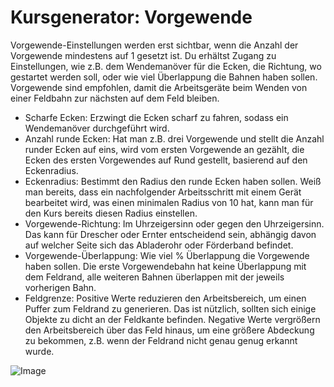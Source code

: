 # Kursgenerator: Vorgewende


Vorgewende-Einstellungen werden erst sichtbar, wenn die Anzahl der Vorgewende mindestens auf 1 gesetzt ist.
Du erhältst Zugang zu Einstellungen, wie z.B. dem Wendemanöver für die Ecken, die Richtung, wo gestartet werden soll, oder wie viel Überlappung die Bahnen haben sollen.
Vorgewende sind empfohlen, damit die Arbeitsgeräte beim Wenden von einer Feldbahn zur nächsten auf dem Feld bleiben.



- Scharfe Ecken: Erzwingt die Ecken scharf zu fahren, sodass ein Wendemanöver durchgeführt wird.
- Anzahl runde Ecken: Hat man z.B. drei Vorgewende und stellt die Anzahl runder Ecken auf eins, wird vom ersten Vorgewende an gezählt, die Ecken des ersten Vorgewendes auf Rund gestellt, basierend auf den Eckenradius.
- Eckenradius: Bestimmt den Radius den runde Ecken haben sollen. Weiß man bereits, dass ein nachfolgender Arbeitsschritt mit einem Gerät bearbeitet wird, was einen minimalen Radius von 10 hat, kann man für den Kurs bereits diesen Radius einstellen.
- Vorgewende-Richtung: Im Uhrzeigersinn oder gegen den Uhrzeigersinn. Das kann für Drescher oder Ernter entscheidend sein, abhängig davon auf welcher Seite sich das Abladerohr oder Förderband befindet.
- Vorgewende-Überlappung: Wie viel % Überlappung die Vorgewende haben sollen. Die erste Vorgewendebahn hat keine Überlappung mit dem Feldrand, alle weiteren Bahnen überlappen mit der jeweils vorherigen Bahn.
- Feldgrenze: Positive Werte reduzieren den Arbeitsbereich, um einen Puffer zum Feldrand zu generieren. Das ist nützlich, sollten sich einige Objekte zu dicht an der Feldkante befinden.
Negative Werte vergrößern den Arbeitsbereich über das Feld hinaus, um eine größere Abdeckung zu bekommen, z.B. wenn der Feldrand nicht genau genug erkannt wurde.


![Image](assets/imagessharproundcorner_0_0_330_130.png)

